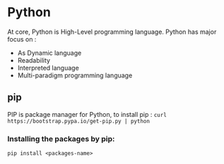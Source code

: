 # Python
At core, Python is High-Level programming language. Python has major focus on :
- As Dynamic language
- Readability
- Interpreted language
- Multi-paradigm programming language

## pip
PIP is package manager for Python, to install pip :
`curl https://bootstrap.pypa.io/get-pip.py | python`

### Installing the packages by pip:
`pip install <packages-name>`
